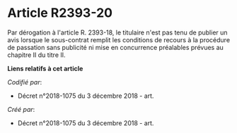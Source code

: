 # Article R2393-20

Par dérogation à l'article R. 2393-18, le titulaire n'est pas tenu de publier un avis lorsque le sous-contrat remplit les
conditions de recours à la procédure de passation sans publicité ni mise en concurrence préalables prévues au chapitre II du
titre II.

**Liens relatifs à cet article**

_Codifié par_:

  - Décret n°2018-1075 du 3 décembre 2018 - art.

_Créé par_:

  - Décret n°2018-1075 du 3 décembre 2018 - art.
